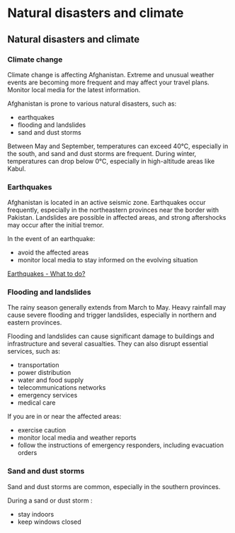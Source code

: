 # Natural disasters and climate

## Natural disasters and climate

### Climate change

Climate change is affecting Afghanistan. Extreme and unusual weather events are becoming more frequent and may affect your travel plans. Monitor local media for the latest information.

Afghanistan is prone to various natural disasters, such as:

* earthquakes
* flooding and landslides
* sand and dust storms

Between May and September, temperatures can exceed 40°C, especially in the south, and sand and dust storms are frequent. During winter, temperatures can drop below 0°C, especially in high-altitude areas like Kabul.

### Earthquakes

Afghanistan is located in an active seismic zone. Earthquakes occur frequently, especially in the northeastern provinces near the border with Pakistan. Landslides are possible in affected areas, and strong aftershocks may occur after the initial tremor.

In the event of an earthquake:

* avoid the affected areas
* monitor local media to stay informed on the evolving situation

[Earthquakes - What to do?](https://www.getprepared.gc.ca/cnt/rsrcs/pblctns/rthqks-wtd/index-en.aspx)

### Flooding and landslides

The rainy season generally extends from March to May. Heavy rainfall may cause severe flooding and trigger landslides, especially in northern and eastern provinces.

Flooding and landslides can cause significant damage to buildings and infrastructure and several casualties. They can also disrupt essential services, such as:

* transportation
* power distribution
* water and food supply
* telecommunications networks
* emergency services
* medical care

If you are in or near the affected areas:

* exercise caution
* monitor local media and weather reports
* follow the instructions of emergency responders, including evacuation orders

### Sand and dust storms

Sand and dust storms are common, especially in the southern provinces.

During a sand or dust storm :

* stay indoors
* keep windows closed